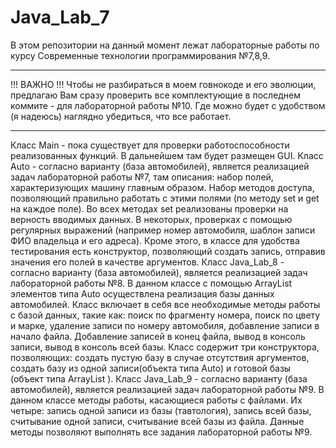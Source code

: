# Java_Lab_7

В этом репозитории на данный момент лежат лабораторные работы по курсу Современные технологии программирования №7,8,9.
___________________________________________________________________________________________________
!!! ВАЖНО !!! 
Чтобы не разбираться в моем говнокоде и его эволюции, предлагаю Вам сразу проверить все комплектующие в последнем коммите - для лабораторной работы №10. Где можно будет с удобством (я надеюсь) наглядно убедиться, что все работает.
_____________________________________________________________________________________________________
Класс Main - пока существует для проверки работоспособности реализованных функций. В дальнейшем там будет размещен GUI.
Класс Auto - согласно варианту (база автомобилей), является реализацией задач лабораторной работы №7, там описания: набор полей, характеризующих машину главным образом. Набор методов доступа, позволяющий правильно работать с этими полями (по методу set и get на каждое поле). Во всех методах set реализованы проверки на верность вводимых данных. В некоторых, проверках с помощью регулярных выражений (например номер автомобиля, шаблон записи ФИО владельца и его адреса).
Кроме этого, в классе для удобства тестирования есть конструктор, позволяющий создать запись, отправив значения его полей в качестве аргументов.
Класс Java_Lab_8 - согласно варианту (база автомобилей), является реализацией задач лабораторной работы №8.
В данном классе с помощью ArrayList элементов типа Auto осуществлена реализация базы данных автомобилей.
Класс включает в себя все необходимые методы работы с базой данных, такие как: поиск по фрагменту номера, поиск по цвету и марке, удаление записи по номеру автомобиля, добавление записи в начало файла. Добавление записей в конец файла, вывод в консоль записи, вывод в консоль всей базы.
Класс содержит три конструктора, позволяющих: создать пустую базу в случае отсутствия аргументов, создать базу из одной записи(объекта типа Auto) и готовой базы (объект типа ArrayList <Auto>).
Класс Java_Lab_9 - согласно варианту (база автомобилей), является реализацией задач лабораторной работы №9.
В данном классе методы работы, касающиеся работы с файлами. Их четыре: запись одной записи из базы (тавтология), запись всей базы, считывание одной записи, считывание всей базы из файла.
Данные методы позволяют выполнять все задания лабораторной работы №9.
